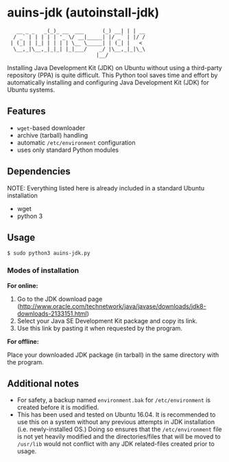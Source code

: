 # auins-jdk (autoinstall-jdk)  
```              _                 _     _ _    
   __ _ _   _(_)_ __  ___      (_) __| | | __
  / _` | | | | | '_ \/ __|_____| |/ _` | |/ /
 | (_| | |_| | | | | \__ \_____| | (_| |   < 
  \__,_|\__,_|_|_| |_|___/    _/ |\__,_|_|\_\
                             |__/     
```
Installing Java Development Kit (JDK) on Ubuntu without using a third-party repository (PPA) is quite difficult. This Python tool saves time and effort by automatically installing and configuring Java Development Kit (JDK) for Ubuntu systems.

## Features
- `wget`-based downloader 
- archive (tarball) handling
- automatic `/etc/environment` configuration
- uses only standard Python modules

## Dependencies
NOTE: Everything listed here is already included in a standard Ubuntu installation
- wget
- python 3

## Usage
`$ sudo python3 auins-jdk.py`

### Modes of installation

**For online:**

1. Go to the JDK download page (http://www.oracle.com/technetwork/java/javase/downloads/jdk8-downloads-2133151.html)
2. Select your Java SE Development Kit package and copy its link.
3. Use this link by pasting it when requested by the program.

**For offline:**

Place your downloaded JDK package (in tarball) in the same directory with the program.


## Additional notes
- For safety, a backup named `environment.bak` for `/etc/environment` is created before it is modified.
- This has been used and tested on Ubuntu 16.04. It is recommended to use this on a system
without any previous attempts in JDK installation (i.e. newly-installed OS.) Doing so ensures that the
`/etc/environment` file is not yet heavily modified and the directories/files that will be moved to `/usr/lib`
would not conflict with any JDK related-files created prior to usage.
